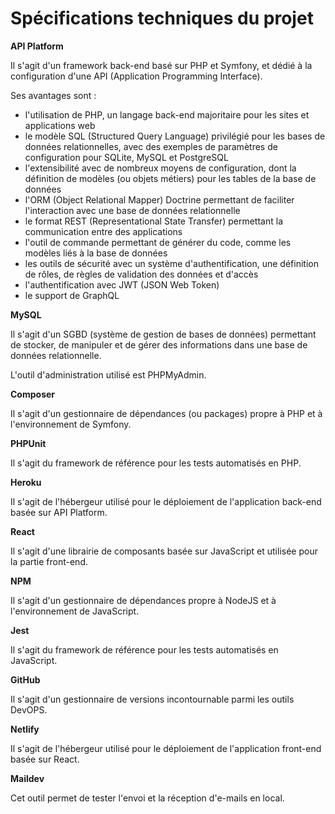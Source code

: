 # Spécifications techniques du projet

**API Platform**

Il s'agit d'un framework back-end basé sur PHP et Symfony, et dédié à la configuration d'une API (Application Programming Interface).

Ses avantages sont :

- l'utilisation de PHP, un langage back-end majoritaire pour les sites et applications web
- le modèle SQL (Structured Query Language) privilégié pour les bases de données relationnelles, avec des exemples de paramètres de configuration pour SQLite, MySQL et PostgreSQL
- l'extensibilité avec de nombreux moyens de configuration, dont la définition de modèles (ou objets métiers) pour les tables de la base de données
- l'ORM (Object Relational Mapper) Doctrine permettant de faciliter l'interaction avec une base de données relationnelle
- le format REST (Representational State Transfer) permettant la communication entre des applications
- l'outil de commande permettant de générer du code, comme les modèles liés à la base de données
- les outils de sécurité avec un système d'authentification, une définition de rôles, de règles de validation des données et d'accès
- l'authentification avec JWT (JSON Web Token)
- le support de GraphQL

**MySQL**

Il s'agit d'un SGBD (système de gestion de bases de données) permettant de stocker, de manipuler et de gérer des informations dans une base de données relationnelle.

L'outil d'administration utilisé est PHPMyAdmin.

**Composer**

Il s'agit d'un gestionnaire de dépendances (ou packages) propre à PHP et à l'environnement de Symfony.

**PHPUnit**

Il s'agit du framework de référence pour les tests automatisés en PHP.

**Heroku**

Il s'agit de l'hébergeur utilisé pour le déploiement de l'application back-end basée sur API Platform.

**React**

Il s'agit d'une librairie de composants basée sur JavaScript et utilisée pour la partie front-end.

**NPM**

Il s'agit d'un gestionnaire de dépendances propre à NodeJS et à l'environnement de JavaScript.

**Jest**

Il s'agit du framework de référence pour les tests automatisés en JavaScript.

**GitHub**

Il s'agit d'un gestionnaire de versions incontournable parmi les outils DevOPS.

**Netlify**

Il s'agit de l'hébergeur utilisé pour le déploiement de l'application front-end basée sur React.

**Maildev**

Cet outil permet de tester l'envoi et la réception d'e-mails en local.